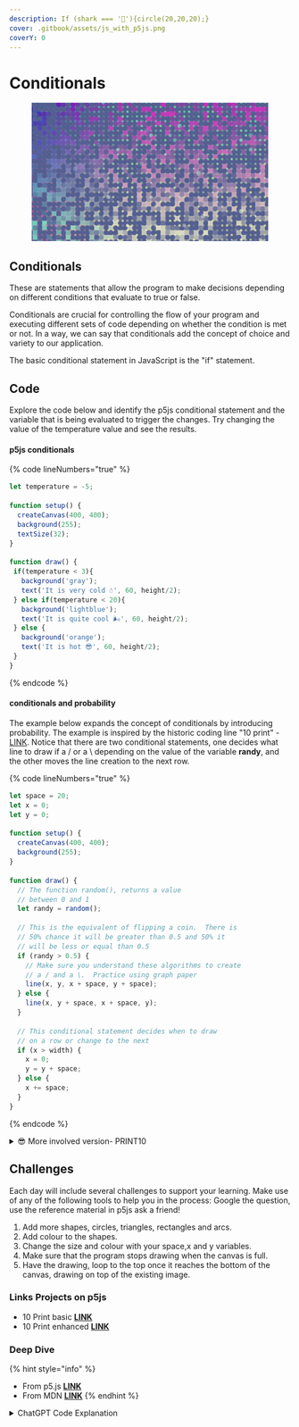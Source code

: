 ```yaml
---
description: If (shark === '🦈'){circle(20,20,20);}
cover: .gitbook/assets/js_with_p5js.png
coverY: 0
---
```


# Conditionals

<figure><img src=".gitbook/assets/Screen Shot 2023-08-03 at 11.14.41 AM.png" alt=""><figcaption></figcaption></figure>

## Conditionals

These are statements that allow the program to make decisions depending on different conditions that evaluate to true or false.&#x20;

Conditionals are crucial for controlling the flow of your program and executing different sets of code depending on whether the condition is met or not.  In a way, we can say that conditionals add the concept of choice and variety to our application.

The basic conditional statement in JavaScript is the "if" statement.&#x20;

## Code

Explore the code below and identify the p5js conditional statement and the variable that is being evaluated to trigger the changes.  Try changing the value of the temperature value and see the results.

#### p5js conditionals

{% code lineNumbers="true" %}
```javascript
let temperature = -5;

function setup() {
  createCanvas(400, 400);
  background(255);
  textSize(32);
}

function draw() {
 if(temperature < 3){
   background('gray');
   text('It is very cold ☃️', 60, height/2);
 } else if(temperature < 20){
   background('lightblue');
   text('It is quite cool 🌬', 60, height/2);
 } else {
   background('orange');
   text('It is hot 😎', 60, height/2);
 }
}
```
{% endcode %}

#### conditionals and probability

The example below expands the concept of conditionals by introducing probability.  The example is inspired by the historic coding line "10 print" - [LINK](https://10print.org/).  Notice that there are two conditional statements, one decides what line to draw if a / or a \ depending on the value of the variable **randy**, and the other moves the line creation to the next row.

{% code lineNumbers="true" %}
```javascript
let space = 20;
let x = 0;
let y = 0;

function setup() {
  createCanvas(400, 400);
  background(255);
}

function draw() {
  // The function random(), returns a value 
  // between 0 and 1
  let randy = random();

  // This is the equivalent of flipping a coin.  There is
  // 50% chance it will be greater than 0.5 and 50% it
  // will be less or equal than 0.5
  if (randy > 0.5) {
    // Make sure you understand these algorithms to create
    // a / and a \.  Practice using graph paper
    line(x, y, x + space, y + space);
  } else {
    line(x, y + space, x + space, y);
  }
  
  // This conditional statement decides when to draw 
  // on a row or change to the next
  if (x > width) {
    x = 0;
    y = y + space;
  } else {
    x += space;
  }
}
```
{% endcode %}

<details>

<summary><span data-gb-custom-inline data-tag="emoji" data-code="1f60e">😎</span> More involved version- PRINT10</summary>

```javascript
let x = 0;
let y = 0;
let gap = 10;

function setup() {
  createCanvas(windowWidth, windowHeight);
  background(81, 94, 148);
}

function draw() {
  let randy = random(0, 100);
  stroke(255, random(20, 100));
  fill(y, x,150, random(20, 200));

  if (randy < 50) {
    circle(x, y, gap / 2);
    line(x, y, x + gap, y + gap);
  } else {
    fill(255, 5);
    circle(x, y, gap / random(1, 8));

    fill(y, x, 200, random(20, 200));
    circle(x, y, gap / random(1, 8));
    
    fill(x, y, 200, random(20, 200));
    rect(x, y, gap);
    
    strokeWeight(0.2);
    point(x, y);
    line(x, y + gap, x + gap, y);
  }

  if (x > width) {
    y = y + gap;
    x = 0;
  } else {
    x = x + gap;
  }

  if (y > height) {
    y = 0;
  }
}

```

</details>

## Challenges

Each day will include several challenges to support your learning.  Make use of any of the following tools to help you in the process: Google the question, use the reference material in p5js ask a friend!

1. Add more shapes, circles, triangles, rectangles and arcs.
2. Add colour to the shapes.
3. Change the size and colour with your space,x and y variables.
4. Make sure that the program stops drawing when the canvas is full.
5. Have the drawing, loop to the top once it reaches the bottom of the canvas, drawing on top of the existing image.

### Links Projects on p5js&#x20;

* 10 Print basic [**LINK**](https://editor.p5js.org/Garcila/sketches/3IziprM9a)
* 10 Print enhanced [**LINK**](https://editor.p5js.org/Garcila/sketches/zQrNDjEcw)

### Deep Dive

{% hint style="info" %}
* From p5.js [**LINK**](https://p5js.org/reference/#/p5/if-else)
* From MDN [**LINK**](https://developer.mozilla.org/en-US/docs/Web/JavaScript/Reference/Statements/if...else)
{% endhint %}

<details>

<summary>ChatGPT Code Explanation</summary>

<mark style="color:blue;">**`10 PRINT CHR$(205.5+RND(1)); : GOTO 10`**</mark>, is a short **BASIC** program, often referred to as a one-liner, that generates a simple visual pattern when run on a computer or a device with a BASIC interpreter. Let's break it down:

1. <mark style="color:blue;">**`10`**</mark> is a line number. In older versions of BASIC, line numbers were used to label different sections of the code. In this case, `10` is just an arbitrary line number.
2. <mark style="color:blue;">**`PRINT`**</mark> is a command in BASIC used to display text or values on the screen.
3. <mark style="color:blue;">**`CHR$()`**</mark> is a function in BASIC that converts a numeric value into a character based on the ASCII character set. In this case, it takes the result of the expression `205.5+RND(1)` and converts it into a character.
4. <mark style="color:blue;">**`205.5+RND(1)`**</mark> is an expression that generates a random number between 205.5 and 206.5. <mark style="color:blue;">**`RND(1)`**</mark> generates a random number between 0 and 1, and when you add it to 205.5, you get a random number in the specified range.
5. <mark style="color:blue;">**`;`**</mark> is used to separate multiple PRINT statements on the same line.
6. <mark style="color:blue;">**`GOTO 10`**</mark> is a command that tells the program to jump back to line 10, creating a loop. This means that after printing a character, the program will go back to line 10 and repeat the process indefinitely.

So, what this program does is repeatedly print a character on the screen, and the character it prints is somewhat random because of the `RND(1)` function. It keeps doing this in an infinite loop, creating a continuous pattern on the screen. The specific character printed depends on the random value generated, but it's likely to be a character with an ASCII value between 205 and 206. The visual effect is a constantly changing pattern on the screen, often called a "random walk."

This type of program was popular in the early days of home computing when BASIC was a common programming language for personal computers. It's a simple example of generative art, where randomness is used to create visually interesting patterns.

</details>
